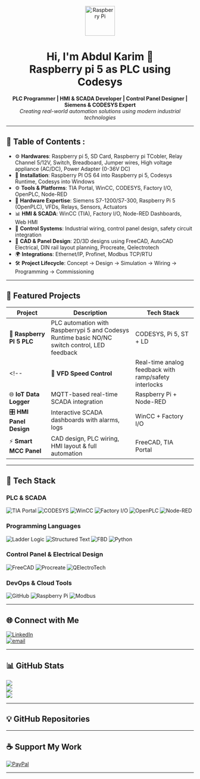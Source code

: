 <!-- GitHub Profile README for a Professional PLC & Automation Engineer -->

<p align="center">
  <img src="https://upload.wikimedia.org/wikipedia/en/c/cb/Raspberry_Pi_Logo.svg" alt="Raspberry Pi" width="80"/>
</p>

<h1 align="center">Hi, I'm Abdul Karim 👋<br> Raspberry pi 5 as PLC using Codesys</h1>

<p align="center">
  <strong>PLC Programmer | HMI & SCADA Developer | Control Panel Designer | Siemens & CODESYS Expert</strong><br>
  <i>Creating real-world automation solutions using modern industrial technologies</i>
</p>

---

## 💼 Table of Contents :

- ⚙️ **Hardwares**: Raspberry pi 5, SD Card, Raspberry pi TCobler, Relay Channel 5/12V, Switch, Breadboard, Jumper wires, High voltage appliance (AC/DC), Power Adapter (0-36V DC)
- 🧠 **Installation**: Raspberry PI OS 64 into Raspberry pi 5, Codesys Runtime, Codesys into Windows 
- ⚙️ **Tools & Platforms**: TIA Portal, WinCC, CODESYS, Factory I/O, OpenPLC, Node-RED  
- 🔌 **Hardware Expertise**: Siemens S7-1200/S7-300, Raspberry Pi 5 (OpenPLC), VFDs, Relays, Sensors, Actuators  
- 📊 **HMI & SCADA**: WinCC (TIA), Factory I/O, Node-RED Dashboards, Web HMI  
- 🔧 **Control Systems**: Industrial wiring, control panel design, safety circuit integration  
- 📐 **CAD & Panel Design**: 2D/3D designs using FreeCAD, AutoCAD Electrical, DIN rail layout planning, Procreate, Qelectrotech
- 🌍 **Integrations**: Ethernet/IP, Profinet, Modbus TCP/RTU
- 🛠️ **Project Lifecycle**: Concept → Design → Simulation → Wiring → Programming → Commissioning

---

## 📁 Featured Projects

| Project | Description | Tech Stack |
|--------|-------------|------------|
| 🧪 **Raspberry PI 5 PLC** | PLC automation with Raspberrypi 5 and Codesys Runtime basic NO/NC switch control, LED feedback | CODESYS, Pi 5, ST + LD |
<!--| 🔄 **VFD Speed Control** | Real-time analog feedback with ramp/safety interlocks | Siemens S7-1200 + VFD |
| 🌐 **IoT Data Logger** | MQTT-based real-time SCADA integration | Raspberry Pi + Node-RED |
| 🎛 **HMI Panel Design** | Interactive SCADA dashboards with alarms, logs | WinCC + Factory I/O |
| ⚡ **Smart MCC Panel** | CAD design, PLC wiring, HMI layout & full automation | FreeCAD, TIA Portal | -->

---

## 🔌 Tech Stack

### PLC & SCADA
![TIA Portal](https://img.shields.io/badge/TIA--Portal-blue?style=flat&logo=siemens)
![CODESYS](https://img.shields.io/badge/CODESYS-red?style=flat)
![WinCC](https://img.shields.io/badge/WinCC-lightgrey?style=flat&logo=windows)
![Factory I/O](https://img.shields.io/badge/Factory--IO-green?style=flat)
![OpenPLC](https://img.shields.io/badge/OpenPLC-005F9E?style=flat)
![Node-RED](https://img.shields.io/badge/Node--RED-B92829?style=flat&logo=nodered)

### Programming Languages
![Ladder Logic](https://img.shields.io/badge/Ladder--Logic-yellow?style=flat)
![Structured Text](https://img.shields.io/badge/Structured--Text-orange?style=flat)
![FBD](https://img.shields.io/badge/FBD-blueviolet?style=flat)
![Python](https://img.shields.io/badge/Python-3776AB?style=flat&logo=python)

### Control Panel & Electrical Design
![FreeCAD](https://img.shields.io/badge/FreeCAD-2E3A59?style=flat&logo=freecad&logoColor=white)
![Procreate](https://img.shields.io/badge/Procreate-111111?style=flat&logo=procreate&logoColor=white)
![QElectroTech](https://img.shields.io/badge/QElectroTech-005F87?style=flat&logo=electrical-engineering&logoColor=white)
<!-- ![AutoCAD](https://img.shields.io/badge/AutoCAD-E34F26?style=flat&logo=autodesk&logoColor=white) -->

### DevOps & Cloud Tools
![GitHub](https://img.shields.io/badge/github-%23121011.svg?style=flat&logo=github&logoColor=white)
![Raspberry Pi](https://img.shields.io/badge/-Raspberry_Pi-C51A4A?style=flat&logo=Raspberry-Pi)
![Modbus](https://img.shields.io/badge/Modbus-005f9e?style=flat)

---

## 🌐 Connect with Me

[![LinkedIn](https://img.shields.io/badge/LinkedIn-%230077B5.svg?logo=linkedin&logoColor=white)](https://linkedin.com/in/abdulkarimmiddya)  
[![email](https://img.shields.io/badge/Email-D14836?logo=gmail&logoColor=white)](mailto:abdulkarimmiddya108@gmail.com) 

---

## 📊 GitHub Stats

![](https://github-readme-stats.vercel.app/api?username=AbdulkarimGit-Tech&theme=tokyonight&hide_border=false&include_all_commits=true&count_private=true)  
![](https://github-readme-streak-stats.herokuapp.com/?user=AbdulkarimGit-Tech&theme=tokyonight&hide_border=false)  
![](https://github-readme-stats.vercel.app/api/top-langs/?username=AbdulkarimGit-Tech&layout=compact&theme=tokyonight&hide_border=false)

---

## 💡 GitHub Repositories
<!--
- [`Raspberry-Pi-PLC`](https://github.com/AbdulkarimGit-Tech/Raspberry-Pi-PLC) – Use Raspberry Pi as a soft-PLC with real I/O using Codesys
- [`Siemens-PLC-Labs`](https://github.com/AbdulkarimGit-Tech/Siemens-PLC-Labs) – Ladder logic programs, simulation setups, and practical labs
- [`HMI-Designs`](https://github.com/AbdulkarimGit-Tech/HMI-Designs) – HMI templates and responsive SCADA panels
- [`Control-Panel-3D`](https://github.com/AbdulkarimGit-Tech/Control-Panel-3D) – FreeCAD-based control panel designs & terminal layout -->

---

## ☕ Support My Work

[![PayPal](https://img.shields.io/badge/Donate-PayPal-blue?style=for-the-badge&logo=paypal)](https://paypal.me/abdulkarimmiddya108@gmail.com)

---

<!-- Proudly built with real-world hands-on experience. Engineering Automation, One Project at a Time. -->
